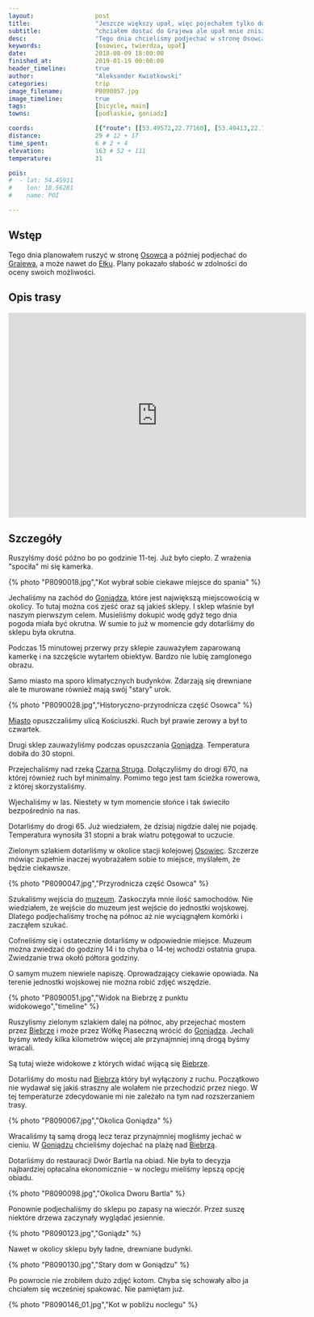 ```yaml
---
layout:                 post
title:                  "Jeszcze większy upał, więc pojechałem tylko do Osowca"
subtitle:               "chciałem dostać do Grajewa ale upał mnie zniszczył szybko"
desc:                   "Tego dnia chcieliśmy podjechać w stronę Osowca, gdzie ja planowałem jechać dalej na północ w stronę Grajewa. Pogoda była na tyle okrutna, że po dojechaniu do Osowca nie byłem w stanie jechać dalej."
keywords:               [osowiec, twierdza, upał]
date:                   2018-08-09 18:00:00
finished_at:            2019-01-19 00:00:00
header_timeline:        true
author:                 "Aleksander Kwiatkowski"
categories:             trip
image_filename:         P8090057.jpg
image_timeline:         true
tags:                   [bicycle, main]
towns:                  [podlaskie, goniadz]

coords:                 [{"route": [[53.49572,22.77160], [53.49413,22.76362], [53.48816,22.75839], [53.48418,22.71745], [53.47452,22.67264], [53.46650,22.66818], [53.48627,22.64578]], "type": "bicycle"}]
distance:               29 # 12 + 17
time_spent:             6 # 2 + 4
elevation:              163 # 52 + 111
temperature:            31

pois:
#  - lat: 54.45911
#    lon: 18.56281
#    name: POI

---
```


[wiki-osowiec]: https://pl.wikipedia.org/wiki/Osowiec-Twierdza
[wiki-grajewo]: https://pl.wikipedia.org/wiki/Grajewo
[wiki-elk]: https://pl.wikipedia.org/wiki/E%C5%82k
[wiki-goniadz]: https://pl.wikipedia.org/wiki/Goni%C4%85dz
[wiki-czarna-struga]: https://pl.wikipedia.org/wiki/Czarna_Struga_(dop%C5%82yw_Biebrzy)
[wiki-osowiec-muzeum]: https://pl.wikipedia.org/wiki/Twierdza_Osowiec
[wiki-biebrza]: https://pl.wikipedia.org/wiki/Biebrza

## Wstęp

Tego dnia planowałem ruszyć w stronę [Osowca][wiki-osowiec] a później podjechać
do [Grajewa][wiki-grajewo], a może nawet do [Ełku][wiki-elk].
Plany pokazało słabość w zdolności do oceny swoich możliwości.

## Opis trasy

<!--
<iframe height='405' width='590' frameborder='0' allowtransparency='true' scrolling='no' src='https://www.strava.com/activities/1760986423/embed/1b23a9911b302e01d5d1d1c9dbc5a17cdebb8f1c'></iframe>
-->

<iframe height='405' width='590' frameborder='0' allowtransparency='true' scrolling='no' src='https://www.strava.com/activities/1760995354/embed/ec78cd2092b70204f0b90771b8039fa817268239'></iframe>

## Szczegóły

Ruszylśmy dość późno bo po godzinie 11-tej. Już było ciepło. Z wrażenia "spociła" mi się
kamerka.

{% photo "P8090018.jpg","Kot wybrał sobie ciekawe miejsce do spania" %}

Jechaliśmy na zachód do [Goniądza][wiki-goniadz], które jest największą miejscowością
w okolicy. To tutaj można coś zjeść oraz są jakieś sklepy. I sklep właśnie był
naszym pierwszym celem. Musieliśmy dokupić wodę gdyż tego dnia pogoda miała być
okrutna. W sumie to już w momencie gdy dotarliśmy do sklepu była okrutna.

Podczas 15 minutowej przerwy przy sklepie zauważyłem zaparowaną kamerkę i na
szczęście wytarłem obiektyw. Bardzo nie lubię zamglonego obrazu.

Samo miasto ma sporo klimatycznych budynków. Zdarzają się drewniane ale te murowane również
mają swój "stary" urok.

{% photo "P8090028.jpg","Historyczno-przyrodnicza część Osowca" %}

[Miasto][wiki-goniadz] opuszczaliśmy ulicą Kościuszki. Ruch był prawie zerowy
a był to czwartek.

Drugi sklep zauważyliśmy podczas opuszczania [Goniądza][wiki-goniadz].
Temperatura dobiła do 30 stopni.

Przejechaliśmy nad rzeką [Czarna Struga][wiki-czarna-struga]. Dołączyliśmy do drogi 670,
na której również ruch był minimalny. Pomimo tego jest tam ścieżka rowerowa, z której
skorzystaliśmy.

Wjechaliśmy w las. Niestety w tym momencie słońce i tak świeciło bezpośrednio na nas.

Dotarliśmy do drogi 65. Już wiedziałem, że dzisiaj nigdzie dalej nie pojadę.
Temperatura wynosiła 31 stopni a brak wiatru potęgował to uczucie.

Zielonym szlakiem dotarliśmy w okolice stacji kolejowej [Osowiec][wiki-osowiec].
Szczerze mówiąc zupełnie inaczej wyobrażałem sobie to miejsce, myślałem, że
będzie ciekawsze.

{% photo "P8090047.jpg","Przyrodnicza część Osowca" %}

Szukaliśmy wejścia do [muzeum][wiki-osowiec-muzeum]. Zaskoczyła mnie ilość
samochodów. Nie wiedziałem, że wejście do muzeum jest
wejście do jednostki wojskowej. Dlatego podjechaliśmy trochę na północ aż
nie wyciągnąłem komórki i zacząłem szukać.

Cofneliśmy się i ostatecznie dotarliśmy w odpowiednie miejsce. Muzeum można
zwiedzać do godziny 14 i to chyba o 14-tej wchodzi ostatnia grupa. Zwiedzanie
trwa okołó półtora godziny.

O samym muzem niewiele napiszę. Oprowadzający ciekawie opowiada. Na terenie jednostki
wojskowej nie można robić zdjęć wszędzie.

{% photo "P8090051.jpg","Widok na Biebrzę z punktu widokowego","timeline" %}

Ruszylismy zielonym szlakiem dalej na północ, aby przejechać mostem
przez [Biebrze][wiki-biebrza] i może przez Wółkę Piaseczną
wrócić do [Goniądza][wiki-goniadz]. Jechali byśmy wtedy
kilka kilometrów więcej ale przynajmniej inną drogą byśmy wracali.

Są tutaj wieże widokowe z których widać wijącą się [Biebrze][wiki-biebrza].

Dotarliśmy do mostu nad [Biebrzą][wiki-biebrza] który był wyłączony z ruchu.
Początkowo nie wydawał się jakiś straszny ale wolałem nie przechodzić przez niego.
W tej temperaturze zdecydowanie mi nie zależało na tym nad rozszerzaniem trasy.

{% photo "P8090067.jpg","Okolica Goniądza" %}

Wracaliśmy tą samą drogą lecz teraz przynajmniej mogliśmy jechać w cieniu.
W [Goniądzu][wiki-goniadz] chcieliśmy dojechać na plażę nad [Biebrzą][wiki-biebrza].

Dotarliśmy do restauracji Dwór Bartla na obiad. Nie była to decyzja najbardziej
opłacalna ekonomicznie - w noclegu mieliśmy lepszą opcję obiadu.

{% photo "P8090098.jpg","Okolica Dworu Bartla" %}

Ponownie podjechaliśmy do sklepu po zapasy na wieczór. Przez suszę niektóre drzewa
zaczynały wyglądać jesiennie.

{% photo "P8090123.jpg","Goniądz" %}

Nawet w okolicy sklepu były ładne, drewniane budynki.

{% photo "P8090130.jpg","Stary dom w Goniądzu" %}

Po powrocie nie zrobiłem dużo zdjęć kotom. Chyba się schowały albo ja chciałem się
wcześniej spakować. Nie pamiętam już.

{% photo "P8090146_01.jpg","Kot w pobliżu noclegu" %}
